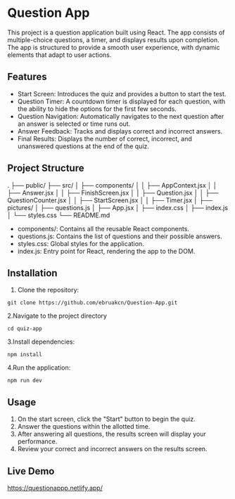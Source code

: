 # Question App

<p>This project is a question application built using React. The app consists of multiple-choice questions, a timer, and displays results upon completion. The app is structured to provide a smooth user experience, with dynamic elements that adapt to user actions.</p>

## Features
- Start Screen: Introduces the quiz and provides a button to start the test.
- Question Timer: A countdown timer is displayed for each question, with the ability to hide the options for the first few seconds.
- Question Navigation: Automatically navigates to the next question after an answer is selected or time runs out.
- Answer Feedback: Tracks and displays correct and incorrect answers.
- Final Results: Displays the number of correct, incorrect, and unanswered questions at the end of the quiz.

## Project Structure
.
├── public/
├── src/
│   ├── components/
│   │   ├── AppContext.jsx
│   │   ├── Answer.jsx
│   │   ├── FinishScreen.jsx
│   │   ├── Question.jsx
│   │   ├── QuestionCounter.jsx
│   │   ├── StartScreen.jsx
│   │   ├── Timer.jsx
│   ├── pictures/
│   ├── questions.js
│   ├── App.jsx
│   ├── index.css
│   ├── index.js
│   └── styles.css
└── README.md

- components/: Contains all the reusable React components.
- questions.js: Contains the list of questions and their possible answers.
- styles.css: Global styles for the application.
- index.js: Entry point for React, rendering the app to the DOM.

## Installation
1. Clone the repository:
```
git clone https://github.com/ebruakcn/Question-App.git
```
2.Navigate to the project directory
```
cd quiz-app
```
3.Install dependencies:
```
npm install
```
4.Run the application:
```
npm run dev
```

## Usage
1. On the start screen, click the "Start" button to begin the quiz.
2. Answer the questions within the allotted time.
3. After answering all questions, the results screen will display your performance.
4. Review your correct and incorrect answers on the results screen.

## Live Demo
https://questionappp.netlify.app/
